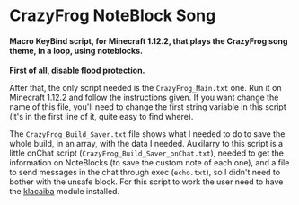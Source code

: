 # CrazyFrog NoteBlock Song
#### Macro KeyBind script, for Minecraft 1.12.2, that plays the CrazyFrog song theme, in a loop, using noteblocks.

**First of all, disable flood protection.**

After that, the only script needed is the `CrazyFrog_Main.txt` one. Run it on Minecraft 1.12.2 and follow the instructions given. If you want change the name of this file, you'll need to change the first string variable in this script (it's in the first line of it, quite easy to find where).

The `CrazyFrog_Build_Saver.txt` file shows what I needed to do to save the whole build, in an array, with the data I needed. Auxilarry to this script is a little onChat script (`CrazyFrog_Build_Saver_onChat.txt`), needed to get the information on NoteBlocks (to save the custom note of each one), and a file to send messages in the chat through exec (`echo.txt`), so I didn't need to bother with the unsafe block. For this script to work the user need to have the [klacaiba](https://spthiel.github.io/Modules/?name=Klacaiba) module installed.
